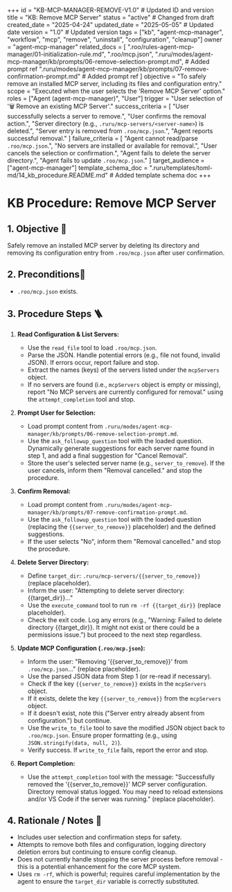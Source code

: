 +++
id = "KB-MCP-MANAGER-REMOVE-V1.0" # Updated ID and version
title = "KB: Remove MCP Server"
status = "active" # Changed from draft
created_date = "2025-04-24"
updated_date = "2025-05-05" # Updated date
version = "1.0" # Updated version
tags = ["kb", "agent-mcp-manager", "workflow", "mcp", "remove", "uninstall", "configuration", "cleanup"]
owner = "agent-mcp-manager"
related_docs = [
    ".roo/rules-agent-mcp-manager/01-initialization-rule.md",
    ".roo/mcp.json",
    ".ruru/modes/agent-mcp-manager/kb/prompts/06-remove-selection-prompt.md", # Added prompt ref
    ".ruru/modes/agent-mcp-manager/kb/prompts/07-remove-confirmation-prompt.md" # Added prompt ref
    ]
objective = "To safely remove an installed MCP server, including its files and configuration entry."
scope = "Executed when the user selects the 'Remove MCP Server' option."
roles = ["Agent (agent-mcp-manager)", "User"]
trigger = "User selection of '🗑️ Remove an existing MCP Server'."
success_criteria = [
    "User successfully selects a server to remove.",
    "User confirms the removal action.",
    "Server directory (e.g., `.ruru/mcp-servers/<server-name>`) is deleted.",
    "Server entry is removed from `.roo/mcp.json`.",
    "Agent reports successful removal."
    ]
failure_criteria = [
    "Agent cannot read/parse `.roo/mcp.json`.",
    "No servers are installed or available for removal.",
    "User cancels the selection or confirmation.",
    "Agent fails to delete the server directory.",
    "Agent fails to update `.roo/mcp.json`."
    ]
target_audience = ["agent-mcp-manager"]
template_schema_doc = ".ruru/templates/toml-md/14_kb_procedure.README.md" # Added template schema doc
+++

# KB Procedure: Remove MCP Server

## 1. Objective 🎯
Safely remove an installed MCP server by deleting its directory and removing its configuration entry from `.roo/mcp.json` after user confirmation.

## 2. Preconditions🚦
*   `.roo/mcp.json` exists.

## 3. Procedure Steps 🪜

1.  **Read Configuration & List Servers:**
    *   Use the `read_file` tool to load `.roo/mcp.json`.
    *   Parse the JSON. Handle potential errors (e.g., file not found, invalid JSON). If errors occur, report failure and stop.
    *   Extract the names (keys) of the servers listed under the `mcpServers` object.
    *   If no servers are found (i.e., `mcpServers` object is empty or missing), report "No MCP servers are currently configured for removal." using the `attempt_completion` tool and stop.

2.  **Prompt User for Selection:**
    *   Load prompt content from `.ruru/modes/agent-mcp-manager/kb/prompts/06-remove-selection-prompt.md`.
    *   Use the `ask_followup_question` tool with the loaded question. Dynamically generate suggestions for each server name found in step 1, and add a final suggestion for "Cancel Removal".
    *   Store the user's selected server name (e.g., `server_to_remove`). If the user cancels, inform them "Removal cancelled." and stop the procedure.

3.  **Confirm Removal:**
    *   Load prompt content from `.ruru/modes/agent-mcp-manager/kb/prompts/07-remove-confirmation-prompt.md`.
    *   Use the `ask_followup_question` tool with the loaded question (replacing the `{{server_to_remove}}` placeholder) and the defined suggestions.
    *   If the user selects "No", inform them "Removal cancelled." and stop the procedure.

4.  **Delete Server Directory:**
    *   Define `target_dir`: `.ruru/mcp-servers/{{server_to_remove}}` (replace placeholder).
    *   Inform the user: "Attempting to delete server directory: {{target_dir}}..."
    *   Use the `execute_command` tool to run `rm -rf {{target_dir}}` (replace placeholder).
    *   Check the exit code. Log any errors (e.g., "Warning: Failed to delete directory {{target_dir}}. It might not exist or there could be a permissions issue.") but proceed to the next step regardless.

5.  **Update MCP Configuration (`.roo/mcp.json`):**
    *   Inform the user: "Removing '{{server_to_remove}}' from `.roo/mcp.json`..." (replace placeholder).
    *   Use the parsed JSON data from Step 1 (or re-read if necessary).
    *   Check if the key `{{server_to_remove}}` exists in the `mcpServers` object.
    *   If it exists, delete the key `{{server_to_remove}}` from the `mcpServers` object.
    *   If it doesn't exist, note this ("Server entry already absent from configuration.") but continue.
    *   Use the `write_to_file` tool to save the modified JSON object back to `.roo/mcp.json`. Ensure proper formatting (e.g., using `JSON.stringify(data, null, 2)`).
    *   Verify success. If `write_to_file` fails, report the error and stop.

6.  **Report Completion:**
    *   Use the `attempt_completion` tool with the message: "Successfully removed the '{{server_to_remove}}' MCP server configuration. Directory removal status logged. You may need to reload extensions and/or VS Code if the server was running." (replace placeholder).

## 4. Rationale / Notes 🤔
*   Includes user selection and confirmation steps for safety.
*   Attempts to remove both files and configuration, logging directory deletion errors but continuing to ensure config cleanup.
*   Does not currently handle stopping the server process before removal - this is a potential enhancement for the core MCP system.
*   Uses `rm -rf`, which is powerful; requires careful implementation by the agent to ensure the `target_dir` variable is correctly substituted.
